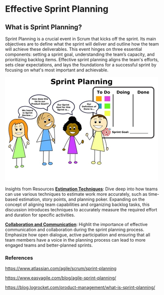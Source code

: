 # Effective Sprint Planning

## What is Sprint Planning?
Sprint Planning is a crucial event in Scrum that kicks off the sprint. Its main objectives are to define what the sprint will deliver and outline how the team will achieve these deliverables. This event hinges on three essential components: setting a sprint goal, understanding the team’s capacity, and prioritizing backlog items. Effective sprint planning aligns the team's efforts, sets clear expectations, and lays the foundations for a successful sprint by focusing on what's most important and achievable.

![Planning](sprintplanning.png)

Insights from Resources
**<u>Estimation Techniques</u>**: Dive deep into how teams can use various techniques to estimate work more accurately, such as time-based estimation, story points, and planning poker. Expanding on the concept of aligning team capabilities and organizing backlog tasks, this discussion introduces techniques to accurately measure the required effort and duration for specific activities.

**<u>Collaboration and Communication</u>**: Highlit the importance of effective communication and collaboration during the sprint planning process. Emphasize how open dialogue, active participation and ensuring that all team members have a voice in the planning process can lead to more engaged teams and better-planned sprints.


### References
https://www.atlassian.com/agile/scrum/sprint-planning

https://www.easyagile.com/blog/agile-sprint-planning/

https://blog.logrocket.com/product-management/what-is-sprint-planning/
